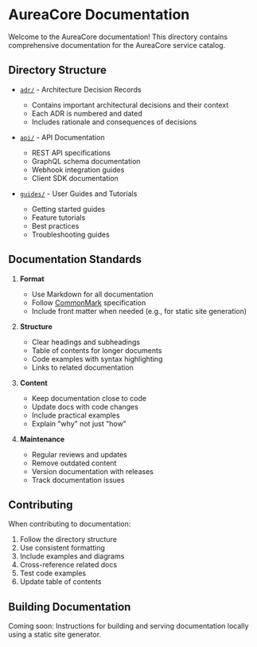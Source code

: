 # AureaCore Documentation

Welcome to the AureaCore documentation! This directory contains comprehensive documentation for the AureaCore service catalog.

## Directory Structure

- [`adr/`](adr/) - Architecture Decision Records
  - Contains important architectural decisions and their context
  - Each ADR is numbered and dated
  - Includes rationale and consequences of decisions

- [`api/`](api/) - API Documentation
  - REST API specifications
  - GraphQL schema documentation
  - Webhook integration guides
  - Client SDK documentation

- [`guides/`](guides/) - User Guides and Tutorials
  - Getting started guides
  - Feature tutorials
  - Best practices
  - Troubleshooting guides

## Documentation Standards

1. **Format**
   - Use Markdown for all documentation
   - Follow [CommonMark](https://commonmark.org/) specification
   - Include front matter when needed (e.g., for static site generation)

2. **Structure**
   - Clear headings and subheadings
   - Table of contents for longer documents
   - Code examples with syntax highlighting
   - Links to related documentation

3. **Content**
   - Keep documentation close to code
   - Update docs with code changes
   - Include practical examples
   - Explain "why" not just "how"

4. **Maintenance**
   - Regular reviews and updates
   - Remove outdated content
   - Version documentation with releases
   - Track documentation issues

## Contributing

When contributing to documentation:

1. Follow the directory structure
2. Use consistent formatting
3. Include examples and diagrams
4. Cross-reference related docs
5. Test code examples
6. Update table of contents

## Building Documentation

Coming soon: Instructions for building and serving documentation locally using a static site generator. 
